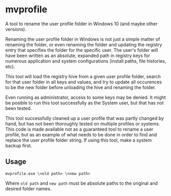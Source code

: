 # mvprofile
A tool to rename the user profile folder in Windows 10 (and maybe other versions).

Renaming the user profile folder in Windows is not just a simple matter of renaming the folder, or even renaming the folder and updating the registry entry that specifies the folder for the specific user. The user's folder will have been written as an absolute, expanded path in registry keys for numerous application and system configurations (install paths, file histories, etc).

This tool will load the registry hive from a given user profile folder, search for that user folder in all keys and values, and try to update all occurences to be the new folder before unloading the hive and renaming the folder.

Even running as administrator, access to some keys may be denied. It might be posible to run this tool successfully as the System user, but that has not been tested.

This tool successfully cleaned up a user profile that was partly changed by hand, but has not been thoroughly tested on multiple profiles or systems. This code is made available not as a guaranteed tool to rename a user profile, but as an example of what needs to be done in order to find and replace the user profile folder string. If using this tool, make a system backup first.

## Usage

```
mvprofile.exe \<old path> \<new path>
```
Where `old path` and `new path` must be absolute paths to the original and desired folder names.